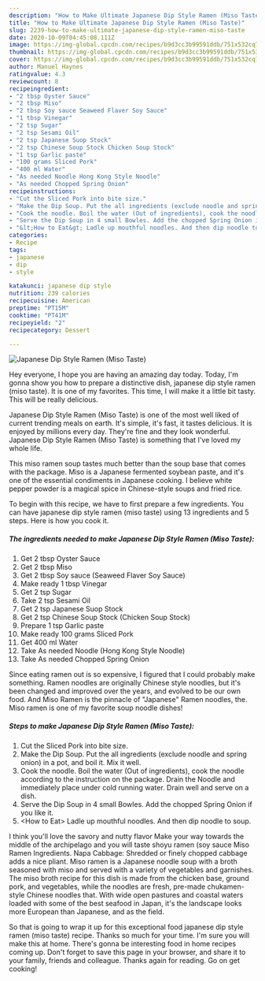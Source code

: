 ```yaml
---
description: "How to Make Ultimate Japanese Dip Style Ramen (Miso Taste)"
title: "How to Make Ultimate Japanese Dip Style Ramen (Miso Taste)"
slug: 2239-how-to-make-ultimate-japanese-dip-style-ramen-miso-taste
date: 2020-10-09T04:45:08.111Z
image: https://img-global.cpcdn.com/recipes/b9d3cc3b99591ddb/751x532cq70/japanese-dip-style-ramen-miso-taste-recipe-main-photo.jpg
thumbnail: https://img-global.cpcdn.com/recipes/b9d3cc3b99591ddb/751x532cq70/japanese-dip-style-ramen-miso-taste-recipe-main-photo.jpg
cover: https://img-global.cpcdn.com/recipes/b9d3cc3b99591ddb/751x532cq70/japanese-dip-style-ramen-miso-taste-recipe-main-photo.jpg
author: Manuel Haynes
ratingvalue: 4.3
reviewcount: 8
recipeingredient:
- "2 tbsp Oyster Sauce"
- "2 tbsp Miso"
- "2 tbsp Soy sauce Seaweed Flaver Soy Sauce"
- "1 tbsp Vinegar"
- "2 tsp Sugar"
- "2 tsp Sesami Oil"
- "2 tsp Japanese Suop Stock"
- "2 tsp Chinese Soup Stock Chicken Soup Stock"
- "1 tsp Garlic paste"
- "100 grams Sliced Pork"
- "400 ml Water"
- "As needed Noodle Hong Kong Style Noodle"
- "As needed Chopped Spring Onion"
recipeinstructions:
- "Cut the Sliced Pork into bite size."
- "Make the Dip Soup. Put the all ingredients (exclude noodle and spring onion) in a pot, and boil it. Mix it well."
- "Cook the noodle. Boil the water (Out of ingredients), cook the noodle according to the instruction on the package. Drain the Noodle and immediately place under cold running water. Drain well and serve on a dish."
- "Serve the Dip Soup in 4 small Bowles. Add the chopped Spring Onion if you like it."
- "&lt;How to Eat&gt; Ladle up mouthful noodles. And then dip noodle to soup."
categories:
- Recipe
tags:
- japanese
- dip
- style

katakunci: japanese dip style 
nutrition: 239 calories
recipecuisine: American
preptime: "PT15M"
cooktime: "PT41M"
recipeyield: "2"
recipecategory: Dessert

---
```



![Japanese Dip Style Ramen (Miso Taste)](https://img-global.cpcdn.com/recipes/b9d3cc3b99591ddb/751x532cq70/japanese-dip-style-ramen-miso-taste-recipe-main-photo.jpg)

Hey everyone, I hope you are having an amazing day today. Today, I'm gonna show you how to prepare a distinctive dish, japanese dip style ramen (miso taste). It is one of my favorites. This time, I will make it a little bit tasty. This will be really delicious.

Japanese Dip Style Ramen (Miso Taste) is one of the most well liked of current trending meals on earth. It's simple, it's fast, it tastes delicious. It is enjoyed by millions every day. They're fine and they look wonderful. Japanese Dip Style Ramen (Miso Taste) is something that I've loved my whole life.

This miso ramen soup tastes much better than the soup base that comes with the package. Miso is a Japanese fermented soybean paste, and it&#39;s one of the essential condiments in Japanese cooking. I believe white pepper powder is a magical spice in Chinese-style soups and fried rice.


To begin with this recipe, we have to first prepare a few ingredients. You can have japanese dip style ramen (miso taste) using 13 ingredients and 5 steps. Here is how you cook it.

<!--inarticleads1-->

##### The ingredients needed to make Japanese Dip Style Ramen (Miso Taste):

1. Get 2 tbsp Oyster Sauce
1. Get 2 tbsp Miso
1. Get 2 tbsp Soy sauce (Seaweed Flaver Soy Sauce)
1. Make ready 1 tbsp Vinegar
1. Get 2 tsp Sugar
1. Take 2 tsp Sesami Oil
1. Get 2 tsp Japanese Suop Stock
1. Get 2 tsp Chinese Soup Stock (Chicken Soup Stock)
1. Prepare 1 tsp Garlic paste
1. Make ready 100 grams Sliced Pork
1. Get 400 ml Water
1. Take As needed Noodle (Hong Kong Style Noodle)
1. Take As needed Chopped Spring Onion


Since eating ramen out is so expensive, I figured that I could probably make something. Ramen noodles are originally Chinese style noodles, but it&#39;s been changed and improved over the years, and evolved to be our own food. And Miso Ramen is the pinnacle of &#34;Japanese&#34; Ramen noodles, the. Miso ramen is one of my favorite soup noodle dishes! 

<!--inarticleads2-->

##### Steps to make Japanese Dip Style Ramen (Miso Taste):

1. Cut the Sliced Pork into bite size.
1. Make the Dip Soup. Put the all ingredients (exclude noodle and spring onion) in a pot, and boil it. Mix it well.
1. Cook the noodle. Boil the water (Out of ingredients), cook the noodle according to the instruction on the package. Drain the Noodle and immediately place under cold running water. Drain well and serve on a dish.
1. Serve the Dip Soup in 4 small Bowles. Add the chopped Spring Onion if you like it.
1. &lt;How to Eat&gt; Ladle up mouthful noodles. And then dip noodle to soup.


I think you&#39;ll love the savory and nutty flavor Make your way towards the middle of the archipelago and you will taste shoyu ramen (soy sauce Miso Ramen Ingredients. Napa Cabbage: Shredded or finely chopped cabbage adds a nice pliant. Miso ramen is a Japanese noodle soup with a broth seasoned with miso and served with a variety of vegetables and garnishes. The miso broth recipe for this dish is made from the chicken base, ground pork, and vegetables, while the noodles are fresh, pre-made chukamen-style Chinese noodles that. With wide open pastures and coastal waters loaded with some of the best seafood in Japan, it&#39;s the landscape looks more European than Japanese, and as the field. 

So that is going to wrap it up for this exceptional food japanese dip style ramen (miso taste) recipe. Thanks so much for your time. I'm sure you will make this at home. There's gonna be interesting food in home recipes coming up. Don't forget to save this page in your browser, and share it to your family, friends and colleague. Thanks again for reading. Go on get cooking!
